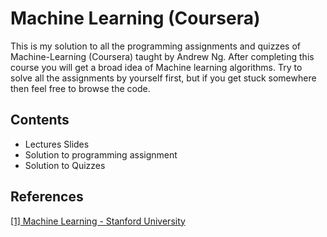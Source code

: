 

# Machine Learning (Coursera)
This is my solution to all the programming assignments and quizzes of Machine-Learning (Coursera) taught by Andrew Ng. After completing this course you will get a broad idea of Machine learning algorithms. Try to solve all the assignments by yourself first, but if you get stuck somewhere then feel free to browse the code.

## Contents
* Lectures Slides
* Solution to programming assignment
* Solution to Quizzes


## References
[[1] Machine Learning - Stanford University](https://www.coursera.org/learn/machine-learning)
